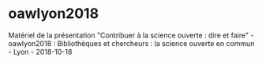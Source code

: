 # oawlyon2018
Matériel de la présentation "Contribuer à la science ouverte : dire et faire" - oawlyon2018 : Bibliothèques et chercheurs : la science ouverte en commun - Lyon - 2018-10-18
